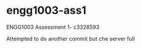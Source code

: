 # engg1003-ass1
ENGG1003 Assessment 1- c3328593

Attempted to do another commit but che server full
